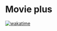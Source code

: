 # Movie plus

[![wakatime](https://wakatime.com/badge/user/b805ecb4-4a3d-4805-815f-410bf2e510c9/project/2104329f-d4ff-4011-b751-ad3709874c0d.svg)](https://wakatime.com/badge/user/b805ecb4-4a3d-4805-815f-410bf2e510c9/project/2104329f-d4ff-4011-b751-ad3709874c0d)
